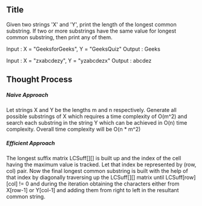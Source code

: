 ## Title

Given two strings 'X' and 'Y', print the length of the longest common substring. If two or more substrings have the same value for longest common substring, then print any of them. 

Input :  X = "GeeksforGeeks", 
         Y = "GeeksQuiz"
Output : Geeks

Input : X = "zxabcdezy", 
        Y = "yzabcdezx"
Output : abcdez


## Thought Process

##### Naive Approach
Let strings X and Y be the lengths m and n respectively. Generate all possible substrings of X which requires a time complexity of O(m^2) and search each substring in the string Y which can be achieved in O(n) time complexity. Overall time complexity will be O(n * m^2)


##### Efficient Approach
The longest suffix matrix LCSuff[][] is built up and the index of the cell having the maximum value is tracked. Let that index be represented by (row, col) pair. Now the final longest common substring is built with the help of that index by diagonally traversing up the LCSuff[][] matrix until LCSuff[row][col] != 0 and during the iteration obtaining the characters either from X[row-1] or Y[col-1] and adding them from right to left in the resultant common string.


